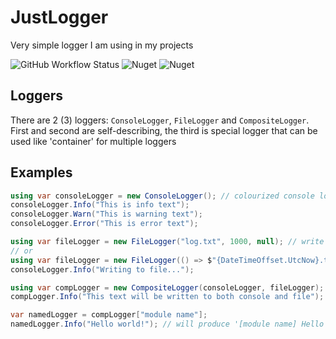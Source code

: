 # JustLogger
Very simple logger I am using in my projects

![GitHub Workflow Status](https://img.shields.io/github/workflow/status/casualshammy/JustLogger/publish-nuget)
![Nuget](https://img.shields.io/nuget/v/JustLogger)
![Nuget](https://img.shields.io/nuget/dt/JustLogger)
## Loggers
There are 2 (3) loggers: `ConsoleLogger`, `FileLogger` and `CompositeLogger`. First and second are self-describing, the third is special logger that can be used like 'container' for multiple loggers
## Examples
```csharp
using var consoleLogger = new ConsoleLogger(); // colourized console logger
consoleLogger.Info("This is info text");
consoleLogger.Warn("This is warning text");
consoleLogger.Error("This is error text");

using var fileLogger = new FileLogger("log.txt", 1000, null); // write buffer = 1000 ms
// or
using var fileLogger = new FileLogger(() => $"{DateTimeOffset.UtcNow}.txt", 1000, null); // filename is produced by function
consoleLogger.Info("Writing to file...");

using var compLogger = new CompositeLogger(consoleLogger, fileLogger);
compLogger.Info("This text will be written to both console and file");

var namedLogger = compLogger["module name"];
namedLogger.Info("Hello world!"); // will produce '[module name] Hello world!' string
```
